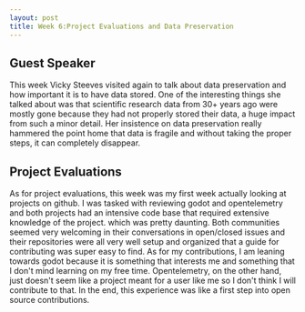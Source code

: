 ```yaml
---
layout: post
title: Week 6:Project Evaluations and Data Preservation
---
```


## Guest Speaker
This week Vicky Steeves visited again to talk about data preservation and how important it is to have data stored. One of the interesting
things she talked about was that scientific research data from 30+ years ago were mostly gone because they had not properly stored
their data, a huge impact from such a minor detail. Her insistence on data preservation really hammered the point home that data is fragile and without taking the proper steps, it can completely disappear.  


## Project Evaluations
As for project evaluations, this week was my first week actually looking at projects on github. I was tasked with reviewing godot and 
opentelemetry and both projects had an intensive code base that required extensive knowledge of the project. which was pretty daunting.
Both communities seemed very welcoming in their conversations in open/closed issues and their repositories were all very well setup and 
organized that a guide for contributing was super easy to find. As for my contributions, I am leaning towards godot because it is 
something that interests me and something that I don't mind learning on my free time. Opentelemetry, on the other hand, just doesn't
seem like a project meant for a user like me so I don't think I will contribute to that. In the end, this experience was like a first
step into open source contributions.
